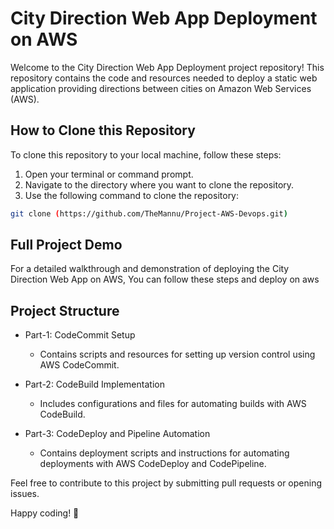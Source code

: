 # City Direction Web App Deployment on AWS

Welcome to the City Direction Web App Deployment project repository! This repository contains the code and resources needed to deploy a static web application providing directions between cities on Amazon Web Services (AWS). 

## How to Clone this Repository

To clone this repository to your local machine, follow these steps:

1. Open your terminal or command prompt.
2. Navigate to the directory where you want to clone the repository.
3. Use the following command to clone the repository:

```bash
git clone (https://github.com/TheMannu/Project-AWS-Devops.git)
```



## Full Project Demo

For a detailed walkthrough and demonstration of deploying the City Direction Web App on AWS, You can follow these steps and deploy on aws

## Project Structure

- Part-1: CodeCommit Setup
  - Contains scripts and resources for setting up version control using AWS CodeCommit.

- Part-2: CodeBuild Implementation
  - Includes configurations and files for automating builds with AWS CodeBuild.

- Part-3: CodeDeploy and Pipeline Automation
  - Contains deployment scripts and instructions for automating deployments with AWS CodeDeploy and CodePipeline.


Feel free to contribute to this project by submitting pull requests or opening issues.

Happy coding! 🚀
